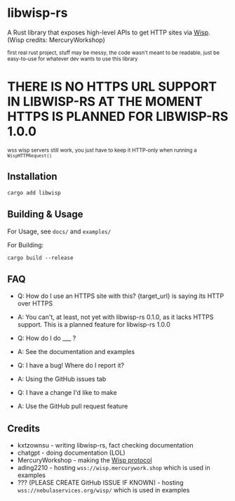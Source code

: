 # libwisp-rs
A Rust library that exposes high-level APIs to get HTTP sites via [Wisp](https://github.com/MercuryWorkshop/wisp-protocol). (Wisp credits: MercuryWorkshop)

<sub>first real rust project, stuff may be messy, the code wasn't meant to be readable, just be easy-to-use for whatever dev wants to use this library</sub>

# THERE IS NO HTTPS URL SUPPORT IN LIBWISP-RS AT THE MOMENT <br /> HTTPS IS PLANNED FOR LIBWISP-RS 1.0.0
<sub>wss wisp servers still work, you just have to keep it HTTP-only when running a `WispHTTPRequest()`</sub>

## Installation
`cargo add libwisp`

## Building & Usage
For Usage, see `docs/` and `examples/`

For Building:
```
cargo build --release
```
## FAQ
- Q: How do I use an HTTPS site with this? {target_url} is saying its HTTP over HTTPS
- A: You can't, at least, not yet with libwisp-rs 0.1.0, as it lacks HTTPS support. This is a planned feature for libwisp-rs 1.0.0

- Q: How do I do ___ ?
- A: See the documentation and examples

- Q: I have a bug! Where do I report it?
- A: Using the GitHub issues tab

- Q: I have a change I'd like to make
- A: Use the GitHub pull request feature

## Credits
- kxtzownsu - writing libwisp-rs, fact checking documentation
- chatgpt - doing documentation (LOL)
- MercuryWorkshop - making the [Wisp protocol](https://github.com/MercuryWorkshop/wisp-protocol)
- ading2210 - hosting `wss://wisp.mercurywork.shop` which is used in examples
- ??? (PLEASE CREATE GitHub ISSUE IF KNOWN) - hosting `wss://nebulaservices.org/wisp/` which is used in examples